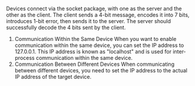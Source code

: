 Devices connect via the socket package, with one as the server and the other as the client. The client sends a 4-bit message, encodes it into 7 bits, introduces 1-bit error, then sends it to the server. The server should successfully decode the 4 bits sent by the client.
1. Communication Within the Same Device
When you want to enable communication within the same device, you can set the IP address to 127.0.0.1. This IP address is known as "localhost" and is used for inter-process communication within the same device.
2. Communication Between Different Devices
When communicating between different devices, you need to set the IP address to the actual IP address of the target device. 
